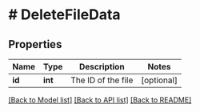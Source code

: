 # # DeleteFileData

## Properties

Name | Type | Description | Notes
------------ | ------------- | ------------- | -------------
**id** | **int** | The ID of the file | [optional]

[[Back to Model list]](../../README.md#models) [[Back to API list]](../../README.md#endpoints) [[Back to README]](../../README.md)
